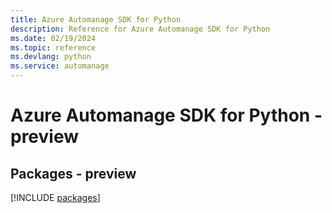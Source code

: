 ```yaml
---
title: Azure Automanage SDK for Python
description: Reference for Azure Automanage SDK for Python
ms.date: 02/19/2024
ms.topic: reference
ms.devlang: python
ms.service: automanage
---
```

# Azure Automanage SDK for Python - preview
## Packages - preview
[!INCLUDE [packages](automanage-index.md)]